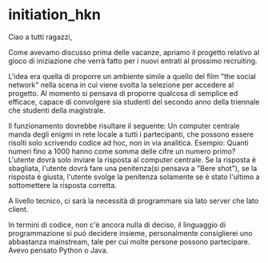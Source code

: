 # initiation_hkn

Ciao a tutti ragazzi,

Come avevamo discusso prima delle vacanze, apriamo il progetto relativo al gioco di iniziazione che verrà fatto per i nuovi entrati al prossimo recruiting.

L'idea era quella di proporre un ambiente simile a quello del film "the social network" nella scena in cui viene svolta la selezione per accedere al progetto. Al momento si pensava di proporre qualcosa di semplice ed efficace, capace di convolgere sia studenti del secondo anno della triennale che studenti della magistrale.

Il funzionamento dovrebbe risultare il seguente:
Un computer centrale manda degli enigmi in rete locale a tutti i partecipanti, che possono essere risolti solo scrivendo codice ad hoc, non in via analitica.
Esempio: Quanti numeri fino a 1000 hanno come somma delle cifre un numero primo?
L'utente dovrà solo inviare la risposta al computer centrale. Se la risposta è sbagliata, l'utente dovrà fare una penitenza(si pensava a "Bere shot"), se la risposta è giusta, l'utente svolge la penitenza solamente se è stato l'ultimo a sottomettere la risposta corretta.

A livello tecnico, ci sarà la necessità di programmare sia lato server che lato client.

In termini di codice, non c'è ancora nulla di deciso, il linguaggio di programmazione si può decidere insieme, personalmente consiglierei uno abbastanza mainstream, tale per cui molte persone possono partecipare. Avevo pensato Python o Java.
